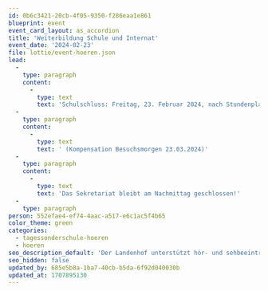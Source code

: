 ```yaml
---
id: 0b6c3421-20cb-4f05-9350-f286eaa1e861
blueprint: event
event_card_layout: as_accordion
title: 'Weiterbildung Schule und Internat'
event_date: '2024-02-23'
file: lottie/event-hoeren.json
lead:
  -
    type: paragraph
    content:
      -
        type: text
        text: 'Schulschluss: Freitag, 23. Februar 2024, nach Stundenplan, spätestens um 12.00 Uhr'
  -
    type: paragraph
    content:
      -
        type: text
        text: ' (Kompensation Besuchsmorgen 23.03.2024)'
  -
    type: paragraph
    content:
      -
        type: text
        text: 'Das Sekretariat bleibt am Nachmittag geschlossen!'
  -
    type: paragraph
person: 552efae4-ef74-4aac-a517-e6c1ac5f4b65
color_theme: green
categories:
  - tagessonderschule-hoeren
  - hoeren
seo_description_default: 'Der Landenhof unterstützt hör- und sehbeeinträchtigte Kinder & Jugendliche in ihrem selbstbestimmten Leben durch Förderung ihrer Fähigkeiten & Entwicklung'
seo_hidden: false
updated_by: 685e5b8a-1ba7-40cb-b5da-6f92d040030b
updated_at: 1707895130
---
```

